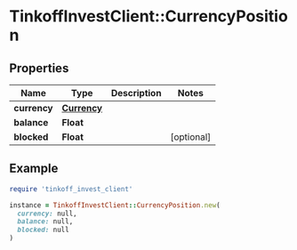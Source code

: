 # TinkoffInvestClient::CurrencyPosition

## Properties

| Name | Type | Description | Notes |
| ---- | ---- | ----------- | ----- |
| **currency** | [**Currency**](Currency.md) |  |  |
| **balance** | **Float** |  |  |
| **blocked** | **Float** |  | [optional] |

## Example

```ruby
require 'tinkoff_invest_client'

instance = TinkoffInvestClient::CurrencyPosition.new(
  currency: null,
  balance: null,
  blocked: null
)
```

